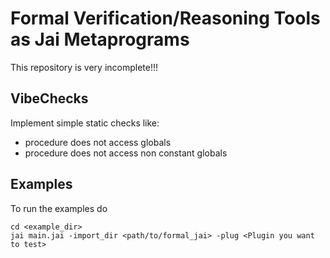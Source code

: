 # Formal Verification/Reasoning Tools as Jai Metaprograms
This repository is very incomplete!!!


## VibeChecks
Implement simple static checks like:
- procedure does not access globals
- procedure does not access non constant globals

## Examples
To run the examples do
```
cd <example_dir>
jai main.jai -import_dir <path/to/formal_jai> -plug <Plugin you want to test>
```
